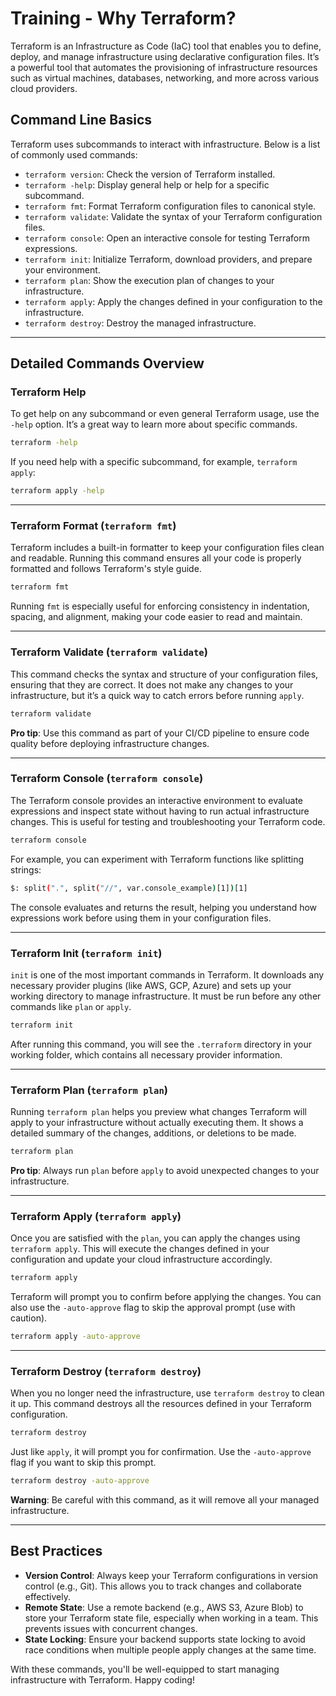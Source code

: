 # Training - Why Terraform?

Terraform is an Infrastructure as Code (IaC) tool that enables you to define, deploy, and manage infrastructure using declarative configuration files. It’s a powerful tool that automates the provisioning of infrastructure resources such as virtual machines, databases, networking, and more across various cloud providers.

## Command Line Basics
Terraform uses subcommands to interact with infrastructure. Below is a list of commonly used commands:

- `terraform version`: Check the version of Terraform installed.
- `terraform -help`: Display general help or help for a specific subcommand.
- `terraform fmt`: Format Terraform configuration files to canonical style.
- `terraform validate`: Validate the syntax of your Terraform configuration files.
- `terraform console`: Open an interactive console for testing Terraform expressions.
- `terraform init`: Initialize Terraform, download providers, and prepare your environment.
- `terraform plan`: Show the execution plan of changes to your infrastructure.
- `terraform apply`: Apply the changes defined in your configuration to the infrastructure.
- `terraform destroy`: Destroy the managed infrastructure.

---

## Detailed Commands Overview

### Terraform Help
To get help on any subcommand or even general Terraform usage, use the `-help` option. It’s a great way to learn more about specific commands.

```bash
terraform -help
```

If you need help with a specific subcommand, for example, `terraform apply`:

```bash
terraform apply -help
```

---

### Terraform Format (`terraform fmt`)
Terraform includes a built-in formatter to keep your configuration files clean and readable. Running this command ensures all your code is properly formatted and follows Terraform's style guide.

```bash
terraform fmt
```

Running `fmt` is especially useful for enforcing consistency in indentation, spacing, and alignment, making your code easier to read and maintain.

---

### Terraform Validate (`terraform validate`)
This command checks the syntax and structure of your configuration files, ensuring that they are correct. It does not make any changes to your infrastructure, but it’s a quick way to catch errors before running `apply`.

```bash
terraform validate
```

**Pro tip**: Use this command as part of your CI/CD pipeline to ensure code quality before deploying infrastructure changes.

---

### Terraform Console (`terraform console`)
The Terraform console provides an interactive environment to evaluate expressions and inspect state without having to run actual infrastructure changes. This is useful for testing and troubleshooting your Terraform code.

```bash
terraform console
```

For example, you can experiment with Terraform functions like splitting strings:

```bash
$: split(".", split("//", var.console_example)[1])[1]
```

The console evaluates and returns the result, helping you understand how expressions work before using them in your configuration files.

---

### Terraform Init (`terraform init`)
`init` is one of the most important commands in Terraform. It downloads any necessary provider plugins (like AWS, GCP, Azure) and sets up your working directory to manage infrastructure. It must be run before any other commands like `plan` or `apply`.

```bash
terraform init
```

After running this command, you will see the `.terraform` directory in your working folder, which contains all necessary provider information.

---

### Terraform Plan (`terraform plan`)
Running `terraform plan` helps you preview what changes Terraform will apply to your infrastructure without actually executing them. It shows a detailed summary of the changes, additions, or deletions to be made.

```bash
terraform plan
```

**Pro tip**: Always run `plan` before `apply` to avoid unexpected changes to your infrastructure.

---

### Terraform Apply (`terraform apply`)
Once you are satisfied with the `plan`, you can apply the changes using `terraform apply`. This will execute the changes defined in your configuration and update your cloud infrastructure accordingly.

```bash
terraform apply
```

Terraform will prompt you to confirm before applying the changes. You can also use the `-auto-approve` flag to skip the approval prompt (use with caution).

```bash
terraform apply -auto-approve
```

---

### Terraform Destroy (`terraform destroy`)
When you no longer need the infrastructure, use `terraform destroy` to clean it up. This command destroys all the resources defined in your Terraform configuration.

```bash
terraform destroy
```

Just like `apply`, it will prompt you for confirmation. Use the `-auto-approve` flag if you want to skip this prompt.

```bash
terraform destroy -auto-approve
```

**Warning**: Be careful with this command, as it will remove all your managed infrastructure.

---

## Best Practices
- **Version Control**: Always keep your Terraform configurations in version control (e.g., Git). This allows you to track changes and collaborate effectively.
- **Remote State**: Use a remote backend (e.g., AWS S3, Azure Blob) to store your Terraform state file, especially when working in a team. This prevents issues with concurrent changes.
- **State Locking**: Ensure your backend supports state locking to avoid race conditions when multiple people apply changes at the same time.

With these commands, you'll be well-equipped to start managing infrastructure with Terraform. Happy coding!
